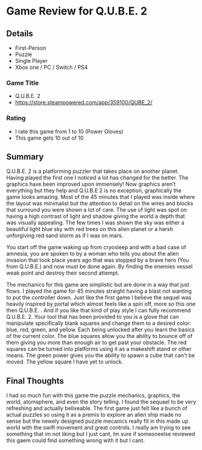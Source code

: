 # Game Review for Q.U.B.E. 2

## Details

- First-Person
- Puzzle
- Single Player
- Xbox one / PC / Switch / PS4 

### Game Title

- Q.U.B.E. 2
- https://store.steampowered.com/app/359100/QUBE_2/

### Rating

- I rate this game from 1 to 10 (Power Gloves)
- This game gets 10 out of 10

## Summary

Q.U.B.E. 2 is a platforming puzzler that takes place on another planet. Having played the first one I noticed a lot has changed for the better. The graphics have been improved upon immensely! Now graphics aren’t everything but they help and Q.U.B.E 2 is no exception, graphically the game looks amazing. Most of the 45 minutes that I played was inside where the layout was minimalist but the attention to detail on the wires and blocks that surround you were shown a lot of care. The use of light was spot on having a high contrast of light and shadow giving the world a depth that was visually appealing. The few times I was shown the sky was either a beautiful light blue sky with red trees on this alien planet or a harsh unforgiving red sand storm as if I was on mars.

You start off the game waking up from cryosleep and with a bad case of amnesia, you are spoken to by a woman who tells you about the alien invasion that took place years ago that was stopped by a brave hero (You from Q.U.B.E.) and now must be done again. By finding the enemies vessel weak point and destroy their second attempt. 

The mechanics for this game are simplistic but are done in a way that just flows. I played the game for 45 minutes straight having a blast not wanting to put the controller down. Just like the first game I believe the sequel was heavily inspired by portal which almost feels like a spin off, more so this one then Q.U.B.E. . And if you like that kind of play style I can fully recommend Q.U.B.E. 2.  Your tool that has been provided to you is a glove that can manipulate specifically blank squares and change them to a desired color: blue, red, green, and yellow. Each being unlocked after you learn the basics of the current color. The blue squares allow you the ability to bounce off of them giving you more than enough air to get past your obstacle. The red squares can be turned into platforms using it as a makeshift stand or other means. The green power gives you the ability to spawn a cube that can’t be moved. The yellow square I have yet to unlock.


## Final Thoughts

I had so much fun with this game the puzzle mechanics, graphics, the world, atomsphere, and even the story telling. I found the sequael to be very refreshing and actually beliveable. The first game just felt like a bunch of actual puzzles so using it as a premis to explore an alien ship made no sense but the newely designed puzzle mecanics really fit in this made up world with the swift movement and great controls. I really am trying to see something that im not liking but I just cant, Im sure if someoneelse reviewed this gaem could find something wrong with it but I cant.
